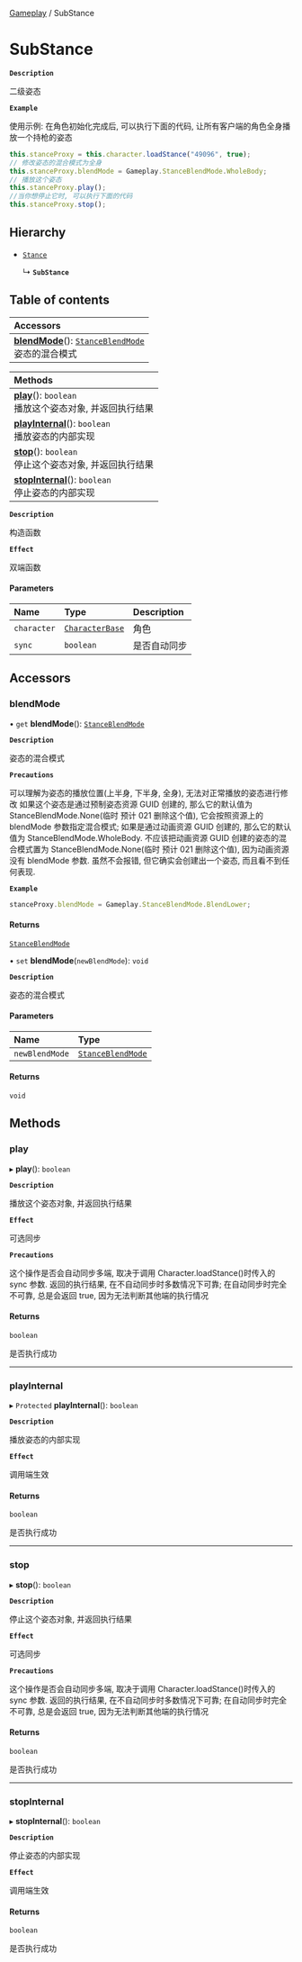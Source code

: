 [Gameplay](../modules/Gameplay.Gameplay.md) / SubStance

# SubStance <Badge type="tip" text="Class" />

**`Description`**

二级姿态

**`Example`**

使用示例: 在角色初始化完成后, 可以执行下面的代码, 让所有客户端的角色全身播放一个持枪的姿态

```ts
this.stanceProxy = this.character.loadStance("49096", true);
// 修改姿态的混合模式为全身
this.stanceProxy.blendMode = Gameplay.StanceBlendMode.WholeBody;
// 播放这个姿态
this.stanceProxy.play();
//当你想停止它时, 可以执行下面的代码
this.stanceProxy.stop();
```

## Hierarchy

- [`Stance`](Gameplay.Gameplay.Stance.md)

  ↳ **`SubStance`**

## Table of contents

| Accessors                                                                                                                                           |
| :-------------------------------------------------------------------------------------------------------------------------------------------------- |
| **[blendMode](Gameplay.Gameplay.SubStance.md#blendmode)**(): [`StanceBlendMode`](../enums/Gameplay.Gameplay.StanceBlendMode.md) <br> 姿态的混合模式 |

| Methods                                                                                              |
| :--------------------------------------------------------------------------------------------------- |
| **[play](Gameplay.Gameplay.SubStance.md#play)**(): `boolean` <br> 播放这个姿态对象, 并返回执行结果   |
| **[playInternal](Gameplay.Gameplay.SubStance.md#playinternal)**(): `boolean` <br> 播放姿态的内部实现 |
| **[stop](Gameplay.Gameplay.SubStance.md#stop)**(): `boolean` <br> 停止这个姿态对象, 并返回执行结果   |
| **[stopInternal](Gameplay.Gameplay.SubStance.md#stopinternal)**(): `boolean` <br> 停止姿态的内部实现 |

**`Description`**

构造函数

**`Effect`**

双端函数

#### Parameters

| Name        | Type                                                  | Description  |
| :---------- | :---------------------------------------------------- | :----------- |
| `character` | [`CharacterBase`](Gameplay.Gameplay.CharacterBase.md) | 角色         |
| `sync`      | `boolean`                                             | 是否自动同步 |

## Accessors

### blendMode

• `get` **blendMode**(): [`StanceBlendMode`](../enums/Gameplay.Gameplay.StanceBlendMode.md)

**`Description`**

姿态的混合模式

**`Precautions`**

可以理解为姿态的播放位置(上半身, 下半身, 全身), 无法对正常播放的姿态进行修改
如果这个姿态是通过预制姿态资源 GUID 创建的, 那么它的默认值为 StanceBlendMode.None(临时 预计 021 删除这个值), 它会按照资源上的 blendMode 参数指定混合模式;
如果是通过动画资源 GUID 创建的, 那么它的默认值为 StanceBlendMode.WholeBody.
不应该把动画资源 GUID 创建的姿态的混合模式置为 StanceBlendMode.None(临时 预计 021 删除这个值), 因为动画资源没有 blendMode 参数. 虽然不会报错, 但它确实会创建出一个姿态, 而且看不到任何表现.

**`Example`**

```ts
stanceProxy.blendMode = Gameplay.StanceBlendMode.BlendLower;
```

#### Returns

[`StanceBlendMode`](../enums/Gameplay.Gameplay.StanceBlendMode.md)

• `set` **blendMode**(`newBlendMode`): `void`

**`Description`**

姿态的混合模式

#### Parameters

| Name           | Type                                                               |
| :------------- | :----------------------------------------------------------------- |
| `newBlendMode` | [`StanceBlendMode`](../enums/Gameplay.Gameplay.StanceBlendMode.md) |

#### Returns

`void`

## Methods

### play

▸ **play**(): `boolean`

**`Description`**

播放这个姿态对象, 并返回执行结果

**`Effect`**

可选同步

**`Precautions`**

这个操作是否会自动同步多端, 取决于调用 Character.loadStance()时传入的 sync 参数.
返回的执行结果, 在不自动同步时多数情况下可靠;
在自动同步时完全不可靠, 总是会返回 true, 因为无法判断其他端的执行情况

#### Returns

`boolean`

是否执行成功

---

### playInternal

▸ `Protected` **playInternal**(): `boolean`

**`Description`**

播放姿态的内部实现

**`Effect`**

调用端生效

#### Returns

`boolean`

是否执行成功

---

### stop

▸ **stop**(): `boolean`

**`Description`**

停止这个姿态对象, 并返回执行结果

**`Effect`**

可选同步

**`Precautions`**

这个操作是否会自动同步多端, 取决于调用 Character.loadStance()时传入的 sync 参数.
返回的执行结果, 在不自动同步时多数情况下可靠;
在自动同步时完全不可靠, 总是会返回 true, 因为无法判断其他端的执行情况

#### Returns

`boolean`

是否执行成功

---

### stopInternal

▸ **stopInternal**(): `boolean`

**`Description`**

停止姿态的内部实现

**`Effect`**

调用端生效

#### Returns

`boolean`

是否执行成功
